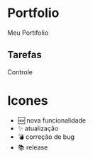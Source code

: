 # Portfolio
Meu Portifolio

## Tarefas
Controle

# Icones
- :new: nova funcionalidade 
- :sparkles: atualização 
- :bomb: correção de bug 
- :books: release
